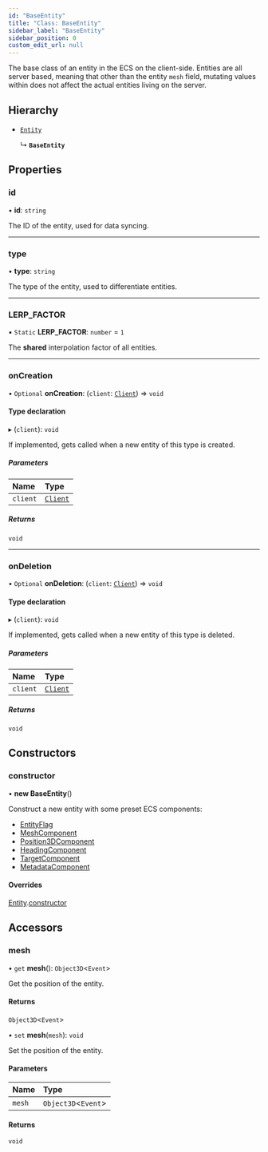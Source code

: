 ```yaml
---
id: "BaseEntity"
title: "Class: BaseEntity"
sidebar_label: "BaseEntity"
sidebar_position: 0
custom_edit_url: null
---
```


The base class of an entity in the ECS on the client-side. Entities are all
server based, meaning that other than the entity `mesh` field, mutating values
within does not affect the actual entities living on the server.

## Hierarchy

- [`Entity`](Entity.md)

  ↳ **`BaseEntity`**

## Properties

### id

• **id**: `string`

The ID of the entity, used for data syncing.

___

### type

• **type**: `string`

The type of the entity, used to differentiate entities.

___

### LERP\_FACTOR

▪ `Static` **LERP\_FACTOR**: `number` = `1`

The **shared** interpolation factor of all entities.

___

### onCreation

• `Optional` **onCreation**: (`client`: [`Client`](Client.md)) => `void`

#### Type declaration

▸ (`client`): `void`

If implemented, gets called when a new entity of this type is created.

##### Parameters

| Name | Type |
| :------ | :------ |
| `client` | [`Client`](Client.md) |

##### Returns

`void`

___

### onDeletion

• `Optional` **onDeletion**: (`client`: [`Client`](Client.md)) => `void`

#### Type declaration

▸ (`client`): `void`

If implemented, gets called when a new entity of this type is deleted.

##### Parameters

| Name | Type |
| :------ | :------ |
| `client` | [`Client`](Client.md) |

##### Returns

`void`

## Constructors

### constructor

• **new BaseEntity**()

Construct a new entity with some preset ECS components:
- [EntityFlag](../modules.md#entityflag-116)
- [MeshComponent](../modules.md#meshcomponent-116)
- [Position3DComponent](../modules.md#position3dcomponent-116)
- [HeadingComponent](../modules.md#headingcomponent-116)
- [TargetComponent](../modules.md#targetcomponent-116)
- [MetadataComponent](../modules.md#metadatacomponent-116)

#### Overrides

[Entity](Entity.md).[constructor](Entity.md#constructor-116)

## Accessors

### mesh

• `get` **mesh**(): `Object3D`<`Event`\>

Get the position of the entity.

#### Returns

`Object3D`<`Event`\>

• `set` **mesh**(`mesh`): `void`

Set the position of the entity.

#### Parameters

| Name | Type |
| :------ | :------ |
| `mesh` | `Object3D`<`Event`\> |

#### Returns

`void`

